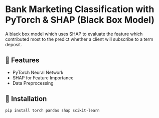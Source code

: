 # Bank Marketing Classification with PyTorch & SHAP (Black Box Model)
A black box model which uses SHAP to evaluate the feature which contributed most to the predict whether a client will subscribe to a term deposit.

## 📌 Features
- PyTorch Neural Network
- SHAP for Feature Importance
- Data Preprocessing

## 🔧 Installation
```sh
pip install torch pandas shap scikit-learn
